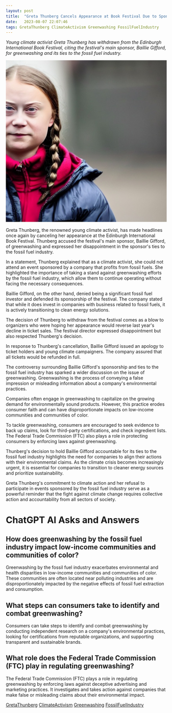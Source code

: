 ```yaml
---
layout: post
title:  "Greta Thunberg Cancels Appearance at Book Festival Due to Sponsor's Fossil Fuel Ties"
date:   2023-08-07 22:07:46 
tags: GretaThunberg ClimateActivism Greenwashing FossilFuelIndustry
---
```

*Young climate activist Greta Thunberg has withdrawn from the Edinburgh International Book Festival, citing the festival's main sponsor, Baillie Gifford, for greenwashing and its ties to the fossil fuel industry.*

![Greta Thunberg, cancels angry appearance on the Edinburgh International Book Festival that has sponsor](/assets/4e3d5605-06ff-4945-ab4f-062b542e7c5e.jpg "Greta Thunberg Cancels Appearance at Book Festival Due to Sponsor's Fossil Fuel Ties")

Greta Thunberg, the renowned young climate activist, has made headlines once again by canceling her appearance at the Edinburgh International Book Festival. Thunberg accused the festival's main sponsor, Baillie Gifford, of greenwashing and expressed her disappointment in the sponsor's ties to the fossil fuel industry.

In a statement, Thunberg explained that as a climate activist, she could not attend an event sponsored by a company that profits from fossil fuels. She highlighted the importance of taking a stand against greenwashing efforts by the fossil fuel industry, which allow them to continue operating without facing the necessary consequences.

Baillie Gifford, on the other hand, denied being a significant fossil fuel investor and defended its sponsorship of the festival. The company stated that while it does invest in companies with business related to fossil fuels, it is actively transitioning to clean energy solutions.

The decision of Thunberg to withdraw from the festival comes as a blow to organizers who were hoping her appearance would reverse last year's decline in ticket sales. The festival director expressed disappointment but also respected Thunberg's decision.

In response to Thunberg's cancellation, Baillie Gifford issued an apology to ticket holders and young climate campaigners. The company assured that all tickets would be refunded in full.

The controversy surrounding Baillie Gifford's sponsorship and ties to the fossil fuel industry has sparked a wider discussion on the issue of greenwashing. Greenwashing is the process of conveying a false impression or misleading information about a company's environmental practices.

Companies often engage in greenwashing to capitalize on the growing demand for environmentally sound products. However, this practice erodes consumer faith and can have disproportionate impacts on low-income communities and communities of color.

To tackle greenwashing, consumers are encouraged to seek evidence to back up claims, look for third-party certifications, and check ingredient lists. The Federal Trade Commission (FTC) also plays a role in protecting consumers by enforcing laws against greenwashing.

Thunberg's decision to hold Baillie Gifford accountable for its ties to the fossil fuel industry highlights the need for companies to align their actions with their environmental claims. As the climate crisis becomes increasingly urgent, it is essential for companies to transition to cleaner energy sources and prioritize sustainability.

Greta Thunberg's commitment to climate action and her refusal to participate in events sponsored by the fossil fuel industry serve as a powerful reminder that the fight against climate change requires collective action and accountability from all sectors of society.


# ChatGPT AI Asks and Answers
## How does greenwashing by the fossil fuel industry impact low-income communities and communities of color?
Greenwashing by the fossil fuel industry exacerbates environmental and health disparities in low-income communities and communities of color. These communities are often located near polluting industries and are disproportionately impacted by the negative effects of fossil fuel extraction and consumption.

## What steps can consumers take to identify and combat greenwashing?
Consumers can take steps to identify and combat greenwashing by conducting independent research on a company's environmental practices, looking for certifications from reputable organizations, and supporting transparent and sustainable brands.

## What role does the Federal Trade Commission (FTC) play in regulating greenwashing?
The Federal Trade Commission (FTC) plays a role in regulating greenwashing by enforcing laws against deceptive advertising and marketing practices. It investigates and takes action against companies that make false or misleading claims about their environmental impact.


[GretaThunberg](/tags/GretaThunberg) [ClimateActivism](/tags/ClimateActivism) [Greenwashing](/tags/Greenwashing) [FossilFuelIndustry](/tags/FossilFuelIndustry)